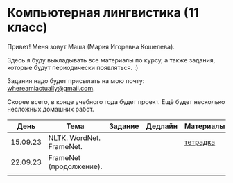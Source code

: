# Компьютерная лингвистика (11 класс)
Привет! Меня зовут Маша (Мария Игоревна Кошелева).

Здесь я буду выкладывать все материалы по курсу, а также задания, которые будут периодически появляться. :)

Задания надо будет присылать на мою почту: whereamiactually@gmail.com.

Скорее всего, в конце учебного года будет проект. Ещё будет несколько несложных домашних работ.

| День | Тема | Задание | Дедлайн | Материалы |
|---------|---------|---------|---------|---------|
| 15.09.23 | NLTK. WordNet. FrameNet. |         |         |[тетрадка](https://colab.research.google.com/drive/1wkGhPdzPkYFgwXHDnVVyQBy464YUXgQL?usp=sharing)|
| 22.09.23 | FrameNet (продолжение). |         |         |         |
|      |      |         |         |         |
